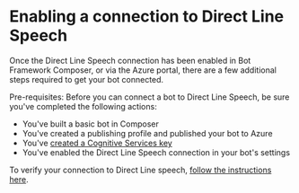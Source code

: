 # Enabling a connection to Direct Line Speech

Once the Direct Line Speech connection has been enabled in Bot Framework Composer, or via the Azure portal, there are a few additional steps required to get your bot connected.

Pre-requisites: Before you can connect a bot to Direct Line Speech, be sure you've completed the following actions:

* You've built a basic bot in Composer
* You've created a publishing profile and published your bot to Azure
* You've [created a Cognitive Services key](https://ms.portal.azure.com/#create/Microsoft.CognitiveServicesAllInOne)
* You've enabled the Direct Line Speech connection in your bot's settings

To verify your connection to Direct Line speech, [follow the instructions here](https://docs.microsoft.com/en-us/azure/bot-service/bot-service-channel-connect-directlinespeech?view=azure-bot-service-4.0#example).
